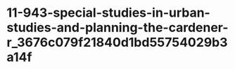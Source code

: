 # 11-943-special-studies-in-urban-studies-and-planning-the-cardener-r_3676c079f21840d1bd55754029b3a14f